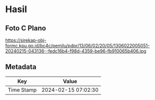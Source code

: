 # Hasil

## Foto C Plano

https://sirekap-obj-formc.kpu.go.id/bc4c/pemilu/pdpr/13/06/02/20/05/1306022005051-20240215-043136--fedc16b4-f98d-4359-be96-fb910065b406.jpg


## Metadata

| Key        | Value               |
| ---------- | ------------------- |
| Time Stamp | 2024-02-15 07:02:30 |



